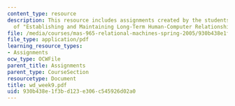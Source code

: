 ```yaml
---
content_type: resource
description: This resource includes assignments created by the students on review
  of "Establishing and Maintaining Long-Term Human-Computer Relationships".
file: /media/courses/mas-965-relational-machines-spring-2005/930b438e1f3bd123e306c545926d02a0_wd_week9.pdf
file_type: application/pdf
learning_resource_types:
- Assignments
ocw_type: OCWFile
parent_title: Assignments
parent_type: CourseSection
resourcetype: Document
title: wd_week9.pdf
uid: 930b438e-1f3b-d123-e306-c545926d02a0
---
```

